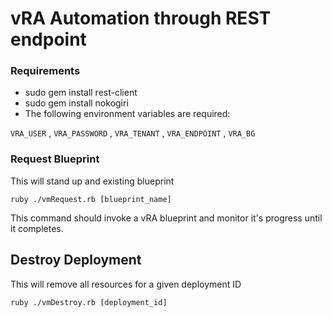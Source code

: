 # vRA Automation through REST endpoint

### Requirements

- sudo gem install rest-client
- sudo gem install nokogiri
- The following environment variables are required:

`VRA_USER` , `VRA_PASSWORD` , `VRA_TENANT` , `VRA_ENDPOINT` , `VRA_BG`


### Request Blueprint

This will stand up and existing blueprint

`ruby ./vmRequest.rb [blueprint_name]`

This command should invoke a vRA blueprint and monitor
it's progress until it completes.

## Destroy Deployment

This will remove all resources for a given deployment ID

`ruby ./vmDestroy.rb [deployment_id]`